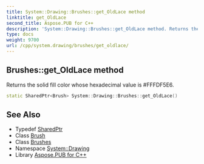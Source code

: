 ```yaml
---
title: System::Drawing::Brushes::get_OldLace method
linktitle: get_OldLace
second_title: Aspose.PUB for C++
description: 'System::Drawing::Brushes::get_OldLace method. Returns the solid fill color whose hexadecimal value is #FFFDF5E6 in C++.'
type: docs
weight: 9700
url: /cpp/system.drawing/brushes/get_oldlace/
---
```

## Brushes::get_OldLace method


Returns the solid fill color whose hexadecimal value is #FFFDF5E6.

```cpp
static SharedPtr<Brush> System::Drawing::Brushes::get_OldLace()
```

## See Also

* Typedef [SharedPtr](../../../system/sharedptr/)
* Class [Brush](../../brush/)
* Class [Brushes](../)
* Namespace [System::Drawing](../../)
* Library [Aspose.PUB for C++](../../../)
